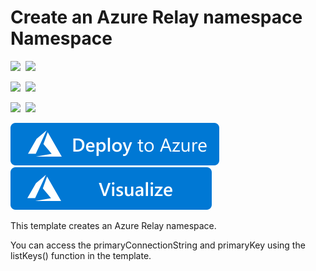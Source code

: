 # Create an Azure Relay namespace Namespace

<IMG SRC="https://azurequickstartsservice.blob.core.windows.net/badges/101-azure-relay-create-namespace/PublicLastTestDate.svg" />&nbsp;
<IMG SRC="https://azurequickstartsservice.blob.core.windows.net/badges/101-azure-relay-create-namespace/PublicDeployment.svg" />&nbsp;

<IMG SRC="https://azurequickstartsservice.blob.core.windows.net/badges/101-azure-relay-create-namespace/FairfaxLastTestDate.svg" />&nbsp;
<IMG SRC="https://azurequickstartsservice.blob.core.windows.net/badges/101-azure-relay-create-namespace/FairfaxDeployment.svg" />&nbsp;

<IMG SRC="https://azurequickstartsservice.blob.core.windows.net/badges/101-azure-relay-create-namespace/BestPracticeResult.svg" />&nbsp;
<IMG SRC="https://azurequickstartsservice.blob.core.windows.net/badges/101-azure-relay-create-namespace/CredScanResult.svg" />&nbsp;

<a href="https://portal.azure.com/#create/Microsoft.Template/uri/https%3A%2F%2Fraw.githubusercontent.com%2FAzure%2Fazure-quickstart-templates%2Fmaster%2F101-azure-relay-create-namespace%2Fazuredeploy.json" target="_blank">
    <img src="https://raw.githubusercontent.com/Azure/azure-quickstart-templates/master/1-CONTRIBUTION-GUIDE/images/deploytoazure.svg?sanitize=true"/>
</a>
<a href="http://armviz.io/#/?load=https%3A%2F%2Fraw.githubusercontent.com%2FAzure%2Fazure-quickstart-templates%2Fmaster%2F101-azure-relay-create-namespace%2Fazuredeploy.json" target="_blank">
    <img src="https://raw.githubusercontent.com/Azure/azure-quickstart-templates/master/1-CONTRIBUTION-GUIDE/images/visualizebutton.svg?sanitize=true"/>
</a>

This template creates an Azure Relay namespace.

You can access the primaryConnectionString and primaryKey using the listKeys() function in the template.

